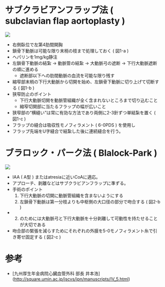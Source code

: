 # サブクラビアンフラップ法 ( subclavian flap aortoplasty )

![](http://square.umin.ac.jp/jscvs/jpn/graphic/figure/IV_5_figure1.jpg)

* 右側臥位で左第4肋間開胸
* 鎖骨下動脈は可能な限り末梢の枝まで処理しておく ( 図1-a )
* ヘパリンを1mg/kg静注
* 左鎖骨下動脈の結紮 -> 動脈管の結紮 -> 大動脈弓の遮断 -> 下行大動脈遮断の順に進める
	* 遮断部以下への肋間動脈の血流を可能な限り残す
* 縮窄部末梢の下行大動脈から切開を始め、左鎖骨下動脈に切り上げて切断する ( 図1-b )
* 狭窄防止のポイント
	* 下行大動脈切開を動脈管組織が全く含まれないところまで切り込むこと
	* 縮窄切開部に当たるフラップの幅が広いこと
* 狭窄部の“横縫い”は常に有効な方法であり両側に2-3針ずつ単結紮を置く ( 図1-c )
* フラップの縫合は吸収性モノフィラメント ( 6-0PDS ) を使用し
* フラップ先端をU字縫合で結紮した後に連続縫合を行う。

# ブラロック・パーク法 ( Blalock-Park ) 

![](http://square.umin.ac.jp/jscvs/jpn/graphic/figure/IV_5_figure2.jpg)

* IAA ( A型 ) またはatresiaに近いCoAに適応。
* アプローチ、剥離などはサブクラビアンフラップに準ずる。
* 手術のポイント
	1. 下行大動脈の切開に動脈管組織を含まないようにする
	2. 左鎖骨下動脈は第一分枝よりも中枢側の大口径の部分で吻合する ( 図2-b ) 
* 2. のためには大動脈弓と下行大動脈を十分剥離して可動性を持たせることが大切である
* 吻合部の緊張を減らすためにそれぞれの外膜を5-0モノフィラメント糸で引き寄せ固定する ( 図2-c ) 

# 参考
* [九州厚生年金病院心臓血管外科 部長 井本浩] (http://square.umin.ac.jp/jscvs/jpn/manuscripts/IV_5.html)
